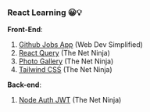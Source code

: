 ### React Learning 😀💡

**Front-End**:

1. [Github Jobs App](https://www.youtube.com/watch?v=fxY1q4SCB64) (Web Dev Simplified)
2. [React Query](https://www.youtube.com/playlist?list=PL4cUxeGkcC9jpi7Ptjl5b50p9gLjOFani) (The Net Ninja)
3. [Photo Gallery](https://www.youtube.com/watch?v=vUe91uOx7R0) (The Net Ninja)
4. [Tailwind CSS](https://www.youtube.com/playlist?list=PL4cUxeGkcC9gpXORlEHjc5bgnIi5HEGhw) (The Net Ninja)

**Back-end**:

1. [Node Auth JWT](https://www.youtube.com/playlist?list=PL4cUxeGkcC9iqqESP8335DA5cRFp8loyp) (The Net Ninja)

